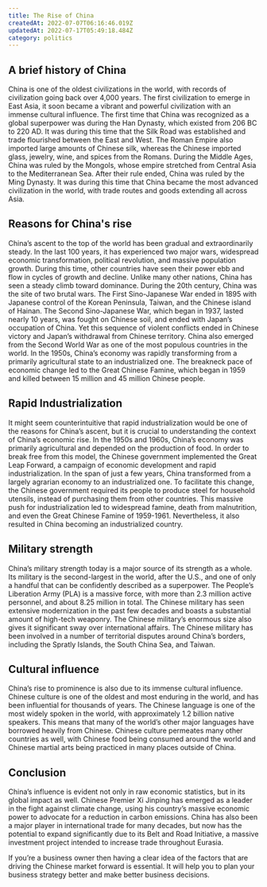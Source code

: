 ```yaml
---
title: The Rise of China
createdAt: 2022-07-07T06:16:46.019Z
updatedAt: 2022-07-17T05:49:18.484Z
category: politics
---
```


## A brief history of China

China is one of the oldest civilizations in the world, with records of civilization going back over 4,000 years. The first civilization to emerge in East Asia, it soon became a vibrant and powerful civilization with an immense cultural influence.
The first time that China was recognized as a global superpower was during the Han Dynasty, which existed from 206 BC to 220 AD. It was during this time that the Silk Road was established and trade flourished between the East and West. The Roman Empire also imported large amounts of Chinese silk, whereas the Chinese imported glass, jewelry, wine, and spices from the Romans.
During the Middle Ages, China was ruled by the Mongols, whose empire stretched from Central Asia to the Mediterranean Sea. After their rule ended, China was ruled by the Ming Dynasty. It was during this time that China became the most advanced civilization in the world, with trade routes and goods extending all across Asia.

## Reasons for China's rise

China’s ascent to the top of the world has been gradual and extraordinarily steady. In the last 100 years, it has experienced two major wars, widespread economic transformation, political revolution, and massive population growth. During this time, other countries have seen their power ebb and flow in cycles of growth and decline. Unlike many other nations, China has seen a steady climb toward dominance.
During the 20th century, China was the site of two brutal wars. The First Sino-Japanese War ended in 1895 with Japanese control of the Korean Peninsula, Taiwan, and the Chinese island of Hainan. The Second Sino-Japanese War, which began in 1937, lasted nearly 10 years, was fought on Chinese soil, and ended with Japan’s occupation of China.
Yet this sequence of violent conflicts ended in Chinese victory and Japan’s withdrawal from Chinese territory. China also emerged from the Second World War as one of the most populous countries in the world.
In the 1950s, China’s economy was rapidly transforming from a primarily agricultural state to an industrialized one. The breakneck pace of economic change led to the Great Chinese Famine, which began in 1959 and killed between 15 million and 45 million Chinese people.

## Rapid Industrialization

It might seem counterintuitive that rapid industrialization would be one of the reasons for China’s ascent, but it is crucial to understanding the context of China’s economic rise.
In the 1950s and 1960s, China’s economy was primarily agricultural and depended on the production of food. In order to break free from this model, the Chinese government implemented the Great Leap Forward, a campaign of economic development and rapid industrialization.
In the span of just a few years, China transformed from a largely agrarian economy to an industrialized one. To facilitate this change, the Chinese government required its people to produce steel for household utensils, instead of purchasing them from other countries.
This massive push for industrialization led to widespread famine, death from malnutrition, and even the Great Chinese Famine of 1959-1961. Nevertheless, it also resulted in China becoming an industrialized country.

## Military strength

China’s military strength today is a major source of its strength as a whole. Its military is the second-largest in the world, after the U.S., and one of only a handful that can be confidently described as a superpower.
The People’s Liberation Army (PLA) is a massive force, with more than 2.3 million active personnel, and about 8.25 million in total. The Chinese military has seen extensive modernization in the past few decades and boasts a substantial amount of high-tech weaponry.
The Chinese military’s enormous size also gives it significant sway over international affairs. The Chinese military has been involved in a number of territorial disputes around China’s borders, including the Spratly Islands, the South China Sea, and Taiwan.

## Cultural influence

China’s rise to prominence is also due to its immense cultural influence. Chinese culture is one of the oldest and most enduring in the world, and has been influential for thousands of years.
The Chinese language is one of the most widely spoken in the world, with approximately 1.2 billion native speakers. This means that many of the world’s other major languages have borrowed heavily from Chinese.
Chinese culture permeates many other countries as well, with Chinese food being consumed around the world and Chinese martial arts being practiced in many places outside of China.

## Conclusion

China’s influence is evident not only in raw economic statistics, but in its global impact as well. Chinese Premier Xi Jinping has emerged as a leader in the fight against climate change, using his country’s massive economic power to advocate for a reduction in carbon emissions.
China has also been a major player in international trade for many decades, but now has the potential to expand significantly due to its Belt and Road Initiative, a massive investment project intended to increase trade throughout Eurasia.

If you’re a business owner then having a clear idea of the factors that are driving the Chinese market forward is essential. It will help you to plan your business strategy better and make better business decisions.
